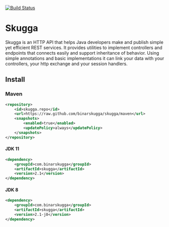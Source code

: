 [![Build Status](https://travis-ci.com/BinarSkugga/Skugga.svg?branch=master)](https://travis-ci.com/BinarSkugga/Skugga)
# Skugga
Skugga is an HTTP API that helps Java developers make and publish simple yet efficient REST services.
It provides utilities to implement controllers and endpoints that connects easily and support
inheritance of behavior. Using simple annotations and basic implementations it can link your
data with your controllers, your http exchange and your session handlers.

## Install
### Maven
```xml
<repository>
	<id>skugga.repo</id>
	<url>https://raw.github.com/binarskugga/skugga/maven</url>
	<snapshots>
        <enabled>true</enabled>
        <updatePolicy>always</updatePolicy>
    </snapshots>
</repository>
```
#### JDK 11
```xml
<dependency>
	<groupId>com.binarskugga</groupId>
	<artifactId>skugga</artifactId>
	<version>2.1</version>
</dependency>
```
#### JDK 8
```xml
<dependency>
	<groupId>com.binarskugga</groupId>
	<artifactId>skugga</artifactId>
	<version>2.1-j8</version>
</dependency>
```
